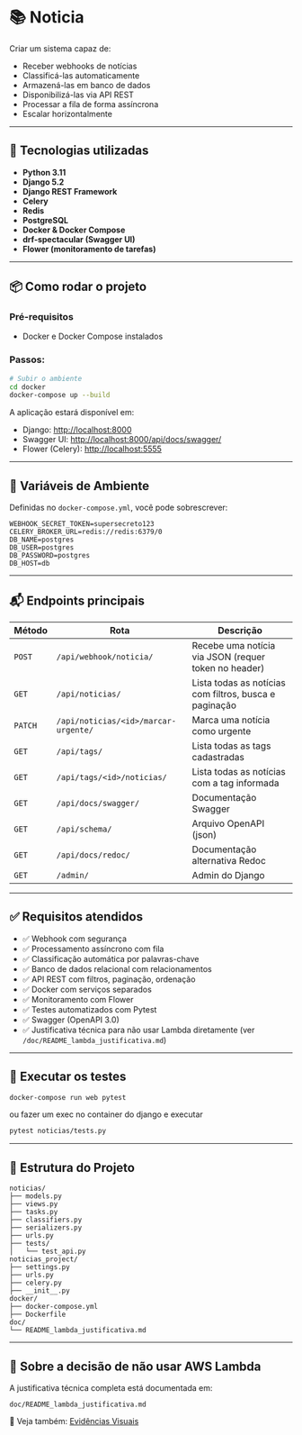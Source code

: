 # 📚 Noticia

Criar um sistema capaz de:

- Receber webhooks de notícias
- Classificá-las automaticamente
- Armazená-las em banco de dados
- Disponibilizá-las via API REST
- Processar a fila de forma assíncrona
- Escalar horizontalmente

---

## 🚀 Tecnologias utilizadas

- **Python 3.11**
- **Django 5.2**
- **Django REST Framework**
- **Celery**
- **Redis**
- **PostgreSQL**
- **Docker & Docker Compose**
- **drf-spectacular (Swagger UI)**
- **Flower (monitoramento de tarefas)**

---

## 📦 Como rodar o projeto

### Pré-requisitos

- Docker e Docker Compose instalados

### Passos:

```bash
# Subir o ambiente
cd docker
docker-compose up --build
```

A aplicação estará disponível em:

- Django: [http://localhost:8000](http://localhost:8000)
- Swagger UI: [http://localhost:8000/api/docs/swagger/](http://localhost:8000/api/docs/swagger/)
- Flower (Celery): [http://localhost:5555](http://localhost:5555)

---

## 🔐 Variáveis de Ambiente

Definidas no `docker-compose.yml`, você pode sobrescrever:

```env
WEBHOOK_SECRET_TOKEN=supersecreto123
CELERY_BROKER_URL=redis://redis:6379/0
DB_NAME=postgres
DB_USER=postgres
DB_PASSWORD=postgres
DB_HOST=db
```

---

## 📬 Endpoints principais

| Método | Rota | Descrição |
|--------|------|-----------|
| `POST` | `/api/webhook/noticia/` | Recebe uma notícia via JSON (requer token no header) |
| `GET`  | `/api/noticias/` | Lista todas as notícias com filtros, busca e paginação |
| `PATCH` | `/api/noticias/<id>/marcar-urgente/` | Marca uma notícia como urgente |
| `GET` | `/api/tags/` | Lista todas as tags cadastradas |
| `GET` | `/api/tags/<id>/noticias/` | Lista todas as notícias com a tag informada |
| `GET` | `/api/docs/swagger/` | Documentação Swagger |
| `GET` | `/api/schema/` | Arquivo OpenAPI (json) |
| `GET` | `/api/docs/redoc/` | Documentação alternativa Redoc |
| `GET` | `/admin/` | Admin do Django |

---

## ✅ Requisitos atendidos

- ✅ Webhook com segurança
- ✅ Processamento assíncrono com fila
- ✅ Classificação automática por palavras-chave
- ✅ Banco de dados relacional com relacionamentos
- ✅ API REST com filtros, paginação, ordenação
- ✅ Docker com serviços separados
- ✅ Monitoramento com Flower
- ✅ Testes automatizados com Pytest
- ✅ Swagger (OpenAPI 3.0)
- ✅ Justificativa técnica para não usar Lambda diretamente (ver `/doc/README_lambda_justificativa.md`)

---

## 🧪 Executar os testes

```bash
docker-compose run web pytest
```

ou fazer um exec no container do django e executar

```bash
pytest noticias/tests.py
```

---

## 📁 Estrutura do Projeto

```
noticias/
├── models.py
├── views.py
├── tasks.py
├── classifiers.py
├── serializers.py
├── urls.py
├── tests/
│   └── test_api.py
noticias_project/
├── settings.py
├── urls.py
├── celery.py
├── __init__.py
docker/
├── docker-compose.yml
├── Dockerfile
doc/
└── README_lambda_justificativa.md
```

---

## 📄 Sobre a decisão de não usar AWS Lambda

A justificativa técnica completa está documentada em:

```
doc/README_lambda_justificativa.md
```
📎 Veja também: [Evidências Visuais](noticias_project/doc/README_imagens.md)
